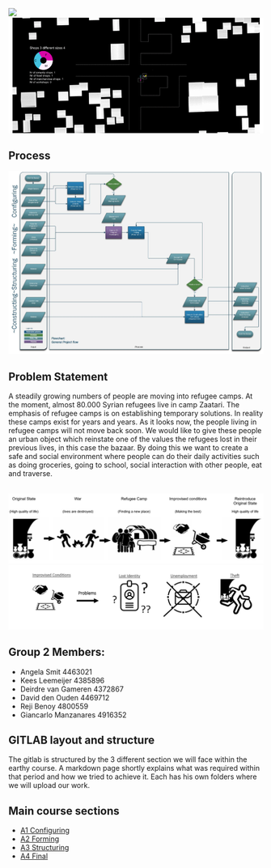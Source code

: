 
![](Final_Deliverables/A4%20Final/Poster.jpg)
![](Final_Deliverables/A4%20Final/exhibition_gif_Group_2.gif)

## Process
![](Final_Deliverables/A4%20Final/Flowcharts/0_General_Flowchart.jpg)

## Problem Statement
A steadily growing numbers of people are moving into refugee camps. At the moment, almost 80.000 Syrian refugees live in camp Zaatari. The emphasis of refugee camps is on establishing temporary solutions. In reality these camps exist for years and years. As it looks now, the people living in refugee camps will not move back soon. We would like to give these people an urban object which reinstate one of the values the refugees lost in their previous lives, in this case the bazaar. By doing this we want to create a safe and social environment where people can do their daily activities such as doing groceries, going to school, social interaction with other people, eat and traverse.

<br>
<img src="Final_Deliverables/Problem.jpg"  width="auto" height="auto">
<br>
<img src="Final_Deliverables/Problem1.jpg"  width="auto" height="auto">


## Group 2 Members:

- Angela Smit 4463021
- Kees Leemeijer 4385896
- Deirdre van Gameren 4372867
- David den Ouden 4469712
- Reji Benoy 4800559
- Giancarlo Manzanares 4916352

## GITLAB layout and structure
The gitlab is structured by the 3 different section we will face within the earthy course. A markdown page shortly explains what was required within that period and how we tried to achieve it.
Each has his own folders where we will upload our work. 

## Main course sections
* [A1 Configuring](https://gitlab.com/zaatari-bazaar/zaatari-bazaar/tree/master/A1%20Configuring)
* [A2 Forming](https://gitlab.com/zaatari-bazaar/zaatari-bazaar/tree/master/A2%20Forming)
* [A3 Structuring](https://gitlab.com/zaatari-bazaar/zaatari-bazaar/tree/master/A3%20Structuring)
* [A4 Final](https://gitlab.com/zaatari-bazaar/zaatari-bazaar/tree/master/A4%20Final)
